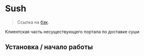 # Sush
> Ccылка на [бэк](https://github.com/eeravich/projectT-back).<br/>

Клиентская часть несуществующего портала по доставке суши

## Установка / начало работы
